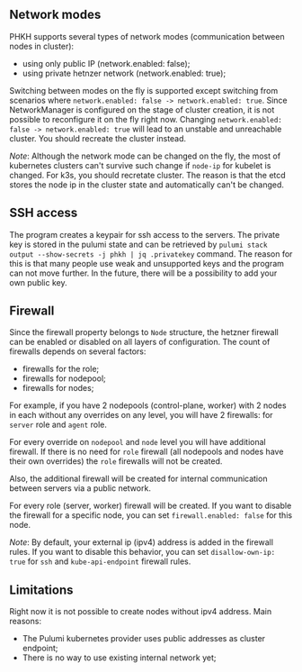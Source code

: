 ## Network modes
PHKH supports several types of network modes (communication between nodes in cluster):
- using only public IP (network.enabled: false);
- using private hetnzer network (network.enabled: true);

Switching between modes on the fly is supported except switching from scenarios where `network.enabled: false -> network.enabled: true`.
Since NetworkManager is configured on the stage of cluster creation, it is not possible to reconfigure it on the fly right now. Changing `network.enabled: false -> network.enabled: true` will lead to an unstable and unreachable cluster.
You should recreate the cluster instead.

*Note*: Although the network mode can be changed on the fly, the most of kubernetes clusters can't survive such change if 
`node-ip` for kubelet is changed. For k3s, you should recretate cluster. The reason is that the etcd stores the node ip in the cluster state and automatically can't be changed.


## SSH access
The program creates a keypair for ssh access to the servers. The private key is stored in the pulumi state and can be retrieved by `pulumi stack output --show-secrets -j phkh | jq .privatekey` command. The reason for this is that many people use weak and unsupported keys and the program can not move further. 
In the future, there will be a possibility to add your own public key.

## Firewall
Since the firewall property belongs to `Node` structure, the hetzner firewall can be enabled or disabled on all layers of configuration. The count of firewalls depends on several factors:
- firewalls for the role;
- firewalls for nodepool;
- firewalls for nodes;

For example, if you have 2 nodepools (control-plane, worker) with 2 nodes in each without any overrides on any level, you will have 2 firewalls: for `server` role and `agent` role.

For every override on `nodepool` and `node` level you will have additional firewall. If there is no need for `role` firewall (all nodepools and nodes have their own overrides) the `role` firewalls will not be created.

Also, the additional firewall will be created for internal communication between servers via a public network.

For every role (server, worker) firewall will be created. If you want to disable the firewall for a specific node, you can set `firewall.enabled: false` for this node.

*Note*: By default, your external ip (ipv4) address is added in the firewall rules. If you want to disable this behavior, you can set `disallow-own-ip: true` for `ssh` and `kube-api-endpoint` firewall rules.

## Limitations
Right now it is not possible to create nodes without ipv4 address. Main reasons:
- The Pulumi kubernetes provider uses public addresses as cluster endpoint;
- There is no way to use existing internal network yet;
